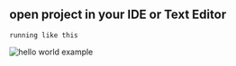 ## open project in your IDE or Text Editor

```running like this```

![hello world example](../resource/img/hello_world.png)